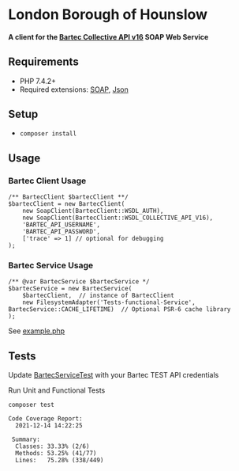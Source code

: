 # London Borough of Hounslow

#### A client for the [Bartec Collective API v16](https://confluence.bartecautoid.com/display/COLLAPIR16/) SOAP Web  Service

## Requirements

- PHP 7.4.2+
- Required extensions: [SOAP](https://www.php.net/manual/en/soap.installation.php), [Json](https://www.php.net/manual/en/json.installation.php)

## Setup

- `composer install`

## Usage

### Bartec Client Usage
```
/** BartecClient $bartecClient **/
$bartecClient = new BartecClient(
    new SoapClient(BartecClient::WSDL_AUTH),
    new SoapClient(BartecClient::WSDL_COLLECTIVE_API_V16),
    'BARTEC_API_USERNAME',
    'BARTEC_API_PASSWORD',
    ['trace' => 1] // optional for debugging
);
```
### Bartec Service Usage

```
/** @var BartecService $bartecService */
$bartecService = new BartecService(
    $bartecClient,  // instance of BartecClient
    new FilesystemAdapter('Tests-functional-Service', BartecService::CACHE_LIFETIME)  // Optional PSR-6 cache library
);

```

See [example.php](example.php)

## Tests

Update [BartecServiceTest](tests/functional/Service/BartecServiceTest.php) with your Bartec TEST API credentials

Run Unit and Functional Tests
 
`composer test`

```
Code Coverage Report:      
  2021-12-14 14:22:25      
                           
 Summary:                  
  Classes: 33.33% (2/6)    
  Methods: 53.25% (41/77)  
  Lines:   75.28% (338/449)
```
